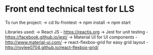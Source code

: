 # Front end technical test for LLS
To run the project:
-> cd lls-frontest
-> npm install
-> npm start

Libraries used:
-> React JS - https://reactjs.org
-> Jest for unit testing - https://facebook.github.io/jest/
-> Material UI for UI components - http://www.material-ui.com/
-> react-flexbox-grid for easy grid layout - http://roylee0704.github.io/react-flexbox-grid/